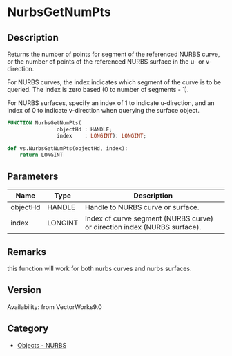 # NurbsGetNumPts

## Description
Returns the number of points for segment of the referenced NURBS curve, or the number of points of the referenced NURBS surface in the u- or v-direction.

For NURBS curves, the index indicates which segment of the curve is to be queried. The index is zero based (0 to number of segments - 1).

For NURBS surfaces, specify an index of 1 to indicate u-direction, and an index of 0 to indicate v-direction when querying the surface object.

```pascal
FUNCTION NurbsGetNumPts(
				objectHd : HANDLE;
				index    : LONGINT): LONGINT;
```

```python
def vs.NurbsGetNumPts(objectHd, index):
    return LONGINT
```

## Parameters
|Name|Type|Description|
|---|---|---|
|objectHd|HANDLE|Handle to NURBS curve or surface.|
|index|LONGINT|Index of curve segment (NURBS curve) or direction index (NURBS surface).|

## Remarks
this function will work for both nurbs curves and nurbs surfaces.

## Version
Availability: from VectorWorks9.0

## Category
* [Objects - NURBS](../Categories/Objects%20-%20NURBS.md)

